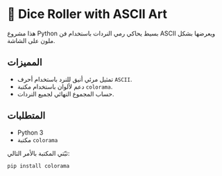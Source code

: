 # 🎲 Dice Roller with ASCII Art

هذا مشروع Python بسيط يحاكي رمي النردات باستخدام فن ASCII ويعرضها بشكل ملون على الشاشة.

## المميزات

- تمثيل مرئي أنيق للنرد باستخدام أحرف `ASCII`.
- دعم لألوان باستخدام مكتبة `colorama`.
- حساب المجموع النهائي لجميع النردات.

## المتطلبات

- Python 3
- مكتبة `colorama`

ثبّتي المكتبة بالأمر التالي:

```bash
pip install colorama
